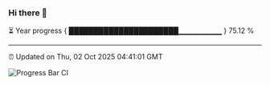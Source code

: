 ### Hi there 👋

⏳ Year progress { ██████████████████████▁▁▁▁▁▁▁▁ } 75.12 %

---

⏰ Updated on Thu, 02 Oct 2025 04:41:01 GMT

![Progress Bar CI](https://github.com/IshwaranRudhara/GIT-ACTION/workflows/Progress%20Bar%20CI/badge.svg)
